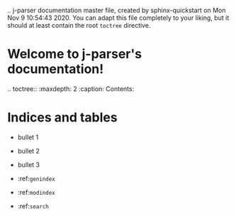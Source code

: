 .. j-parser documentation master file, created by
   sphinx-quickstart on Mon Nov  9 10:54:43 2020.
   You can adapt this file completely to your liking, but it should at least
   contain the root `toctree` directive.

Welcome to j-parser's documentation!
====================================

.. toctree::
   :maxdepth: 2
   :caption: Contents:



Indices and tables
==================

* bullet 1
* bullet 2
* bullet 3

* :ref:`genindex`
* :ref:`modindex`
* :ref:`search`

